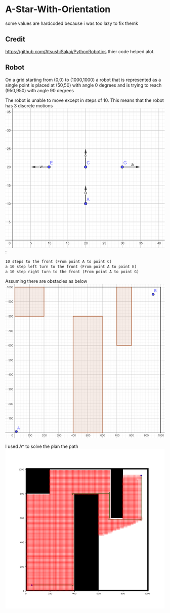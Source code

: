 # A-Star-With-Orientation
some values are hardcoded because i was too lazy to fix themk
## Credit
https://github.com/AtsushiSakai/PythonRobotics
thier code helped alot.
## Robot
On a grid starting from (0,0) to (1000,1000) a robot that is represented as a single point is placed at (50,50) with angle 0 degrees and is trying to reach (950,950) with angle 90 degrees

The robot is unable to move except in steps of 10.
This means that the robot has 3 discrete motions
![motions](Capture(1).PNG):

    10 steps to the front (From point A to point C)
    a 10 step left turn to the front (From point A to point E)
    a 10 step right turn to the front (From point A to point G)


Assuming there are obstacles as below
![obstacles](Capture2.PNG) 

I used A* to solve the plan the path
![path](Figure_1.png)



